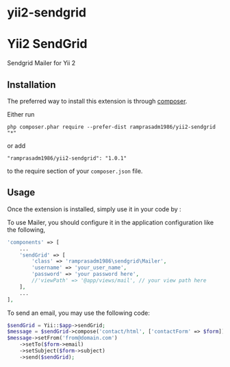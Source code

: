 # yii2-sendgrid


Yii2 SendGrid
==============
Sendgrid Mailer for Yii 2

Installation
------------

The preferred way to install this extension is through [composer](http://getcomposer.org/download/).

Either run

```
php composer.phar require --prefer-dist ramprasadm1986/yii2-sendgrid "*"
```

or add

```
"ramprasadm1986/yii2-sendgrid": "1.0.1"
```

to the require section of your `composer.json` file.


Usage
-----

Once the extension is installed, simply use it in your code by  :

To use Mailer, you should configure it in the application configuration like the following,

```php
'components' => [
	...
	'sendGrid' => [
		'class' => 'ramprasadm1986\sendgrid\Mailer',
		'username' => 'your_user_name',
		'password' => 'your password here',
		//'viewPath' => '@app/views/mail', // your view path here
	],
	...
],
```

To send an email, you may use the following code:

```php
$sendGrid = Yii::$app->sendGrid;
$message = $sendGrid->compose('contact/html', ['contactForm' => $form]);
$message->setFrom('from@domain.com')
	->setTo($form->email)
	->setSubject($form->subject)
	->send($sendGrid);
```